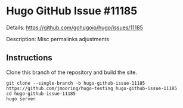 # Hugo GitHub Issue #11185

Details: <https://github.com/gohugoio/hugo/issues/11185>

Description: Misc permalinks adjustments

## Instructions

Clone this branch of the repository and build the site.

```text
git clone --single-branch -b hugo-github-issue-11185 https://github.com/jmooring/hugo-testing hugo-github-issue-11185
cd hugo-github-issue-11185
hugo server
```

